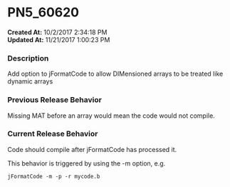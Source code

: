 # PN5_60620

**Created At:** 10/2/2017 2:34:18 PM  
**Updated At:** 11/21/2017 1:00:23 PM  


### Description

Add option to jFormatCode to allow DIMensioned arrays to be treated like dynamic arrays



### Previous Release Behavior

Missing MAT before an array would mean the code would not compile.



### Current Release Behavior

Code should compile after jFormatCode has processed it.

This behavior is triggered by using the -m option, e.g.

```
jFormatCode -m -p -r mycode.b
```
